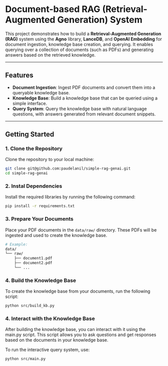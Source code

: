 # **Document-based RAG (Retrieval-Augmented Generation) System**

This project demonstrates how to build a **Retrieval-Augmented Generation (RAG)** system using the **Agno** library, **LanceDB**, and **OpenAI Embedding** for document ingestion, knowledge base creation, and querying. It enables querying over a collection of documents (such as PDFs) and generating answers based on the retrieved knowledge.

---

## **Features**
- **Document Ingestion**: Ingest PDF documents and convert them into a queryable knowledge base.
- **Knowledge Base**: Build a knowledge base that can be queried using a simple interface.
- **Query System**: Query the knowledge base with natural language questions, with answers generated from relevant document snippets.

---

## **Getting Started**

### **1. Clone the Repository**
Clone the repository to your local machine:

```bash
git clone git@github.com:paudelanil/simple-rag-genai.git
cd simple-rag-genai
```

### **2. Instal Dependencies**
Install the required libraries by running the following command:

```bash
pip install -r requirements.txt
```


### **3. Prepare Your Documents**
Place your PDF documents in the `data/raw/` directory. These PDFs will be ingested and used to create the knowledge base.


```bash
# Example:
data/
└── raw/
    ├── document1.pdf
    ├── document2.pdf
    └── ...
```

### **4. Build the Knowledge Base**
To create the knowledge base from your documents, run the following script:


```bash
python src/build_kb.py
```
### **4. Interact with the Knowledge Base**
After building the knowledge base, you can interact with it using the main.py script. This script allows you to ask questions and get responses based on the documents in your knowledge base.

To run the interactive query system, use:


```bash
python src/main.py
```

